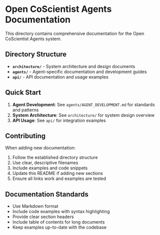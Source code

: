 # Open CoScientist Agents Documentation

This directory contains comprehensive documentation for the Open CoScientist Agents system.

## Directory Structure

- **`architecture/`** - System architecture and design documents
- **`agents/`** - Agent-specific documentation and development guides
- **`api/`** - API documentation and usage examples

## Quick Start

1. **Agent Development**: See `agents/AGENT_DEVELOPMENT.md` for standards and patterns
2. **System Architecture**: See `architecture/` for system design overview
3. **API Usage**: See `api/` for integration examples

## Contributing

When adding new documentation:

1. Follow the established directory structure
2. Use clear, descriptive filenames
3. Include examples and code snippets
4. Update this README if adding new sections
5. Ensure all links work and examples are tested

## Documentation Standards

- Use Markdown format
- Include code examples with syntax highlighting
- Provide clear section headers
- Include table of contents for long documents
- Keep examples up-to-date with the codebase
